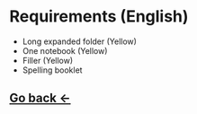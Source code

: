 # Requirements (English)

- Long expanded folder (Yellow)
- One notebook (Yellow)
- Filler (Yellow)
- Spelling booklet

## [Go back ←](../index.md)